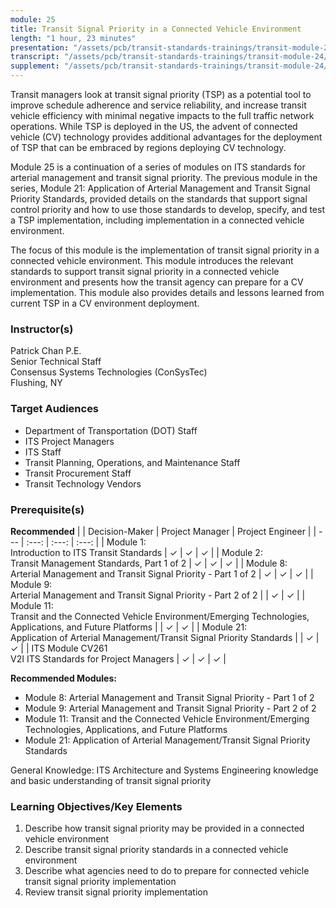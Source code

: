 ```yaml
---
module: 25
title: Transit Signal Priority in a Connected Vehicle Environment
length: "1 hour, 23 minutes"
presentation: "/assets/pcb/transit-standards-trainings/transit-module-24/mt24ppt.pdf"
transcript: "/assets/pcb/transit-standards-trainings/transit-module-24/mt24trans.pdf"
supplement: "/assets/pcb/transit-standards-trainings/transit-module-24/mt24sup.pdf"
---
```

Transit managers look at transit signal priority (TSP) as a potential tool to improve schedule adherence and service reliability, and increase transit vehicle efficiency with minimal negative impacts to the full traffic network operations. While TSP is deployed in the US, the advent of connected vehicle (CV) technology provides additional advantages for the deployment of TSP that can be embraced by regions deploying CV technology.

Module 25 is a continuation of a series of modules on ITS standards for arterial management and transit signal priority. The previous module in the series, Module 21: Application of Arterial Management and Transit Signal Priority Standards, provided details on the standards that support signal control priority and how to use those standards to develop, specify, and test a TSP implementation, including implementation in a connected vehicle environment.

The focus of this module is the implementation of transit signal priority in a connected vehicle environment. This module introduces the relevant standards to support transit signal priority in a connected vehicle environment and presents how the transit agency can prepare for a CV implementation. This module also provides details and lessons learned from current TSP in a CV environment deployment.

### Instructor(s)
Patrick Chan P.E.  
Senior Technical Staff  
Consensus Systems Technologies (ConSysTec)  
Flushing, NY

### Target Audiences
- Department of Transportation (DOT) Staff
- ITS Project Managers
- ITS Staff
- Transit Planning, Operations, and Maintenance Staff
- Transit Procurement Staff
- Transit Technology Vendors

### Prerequisite(s)
**Recommended**
| | Decision-Maker | Project Manager | Project Engineer |
| --- | :---: | :---: | :---: |
| Module 1:<br>Introduction to ITS Transit Standards | ✓ | ✓ | ✓ |
| Module 2:<br>Transit Management Standards, Part 1 of 2 | ✓ | ✓ | ✓ |
| Module 8:<br>Arterial Management and Transit Signal Priority - Part 1 of 2 | ✓ | ✓ | ✓ |
| Module 9:<br>Arterial Management and Transit Signal Priority - Part 2 of 2 | | ✓ | ✓ |
| Module 11:<br>Transit and the Connected Vehicle Environment/Emerging Technologies, Applications, and Future Platforms | | ✓ | ✓ |
| Module 21:<br>Application of Arterial Management/Transit Signal Priority Standards | | ✓ | ✓ |
| ITS Module CV261<br>V2I ITS Standards for Project Managers | ✓ | ✓ | ✓ |

**Recommended Modules:**
- Module 8: Arterial Management and Transit Signal Priority - Part 1 of 2
- Module 9: Arterial Management and Transit Signal Priority - Part 2 of 2
- Module 11: Transit and the Connected Vehicle Environment/Emerging Technologies, Applications, and Future Platforms
- Module 21: Application of Arterial Management/Transit Signal Priority Standards

General Knowledge: ITS Architecture and Systems Engineering knowledge and basic understanding of transit signal priority

### Learning Objectives/Key Elements

1. Describe how transit signal priority may be provided in a connected vehicle environment
2. Describe transit signal priority standards in a connected vehicle environment
3. Describe what agencies need to do to prepare for connected vehicle transit signal priority implementation
4. Review transit signal priority implementation